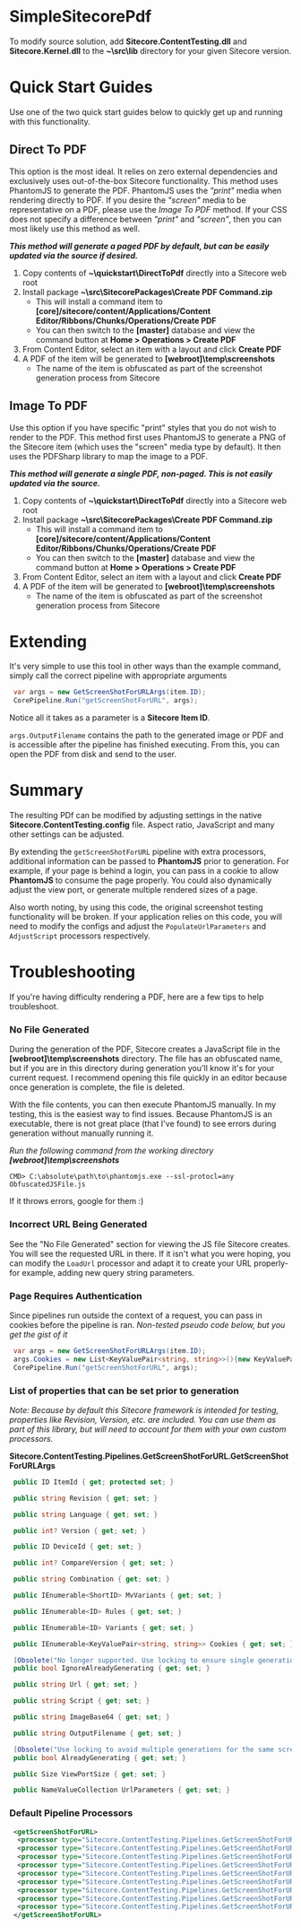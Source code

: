 # SimpleSitecorePdf
To modify source solution, add **Sitecore.ContentTesting.dll** and **Sitecore.Kernel.dll** to the **~\src\lib** directory for your given Sitecore version.

# Quick Start Guides
Use one of the two quick start guides below to quickly get up and running with this functionality.
## Direct To PDF
This option is the most ideal. It relies on zero external dependencies and exclusively uses out-of-the-box Sitecore functionality. This method uses PhantomJS to generate the PDF. PhantomJS uses the *"print"* media when rendering directly to PDF. If you desire the *"screen"* media to be representative on a PDF, please use the *Image To PDF* method. If your CSS does not specify a difference between *"print"* and *"screen"*, then you can most likely use this method as well.

**_This method will generate a paged PDF by default, but can be easily updated via the source if desired._**

1. Copy contents of **~\quickstart\DirectToPdf** directly into a Sitecore web root
2. Install package **~\src\SitecorePackages\Create PDF Command.zip**
    * This will install a command item to **[core]/sitecore/content/Applications/Content Editor/Ribbons/Chunks/Operations/Create PDF**
	* You can then switch to the **[master]** database and view the command button at **Home > Operations > Create PDF**
3. From Content Editor, select an item with a layout and click **Create PDF**
4. A PDF of the item will be generated to **[webroot]\temp\screenshots**
    * The name of the item is obfuscated as part of the screenshot generation process from Sitecore
	
## Image To PDF
Use this option if you have specific "print" styles that you do not wish to render to the PDF. This method first uses PhantomJS to generate a PNG of the Sitecore item (which uses the "screen" media type by default). It then uses the PDFSharp library to map the image to a PDF. 

**_This method will generate a single PDF, non-paged. This is not easily updated via the source._**

1. Copy contents of **~\quickstart\DirectToPdf** directly into a Sitecore web root
2. Install package **~\src\SitecorePackages\Create PDF Command.zip**
    * This will install a command item to **[core]/sitecore/content/Applications/Content Editor/Ribbons/Chunks/Operations/Create PDF**
	* You can then switch to the **[master]** database and view the command button at **Home > Operations > Create PDF**
3. From Content Editor, select an item with a layout and click **Create PDF**
4. A PDF of the item will be generated to **[webroot]\temp\screenshots**
    * The name of the item is obfuscated as part of the screenshot generation process from Sitecore
	
# Extending

It's very simple to use this tool in other ways than the example command, simply call the correct pipeline with appropriate arguments

```cs
 var args = new GetScreenShotForURLArgs(item.ID);
 CorePipeline.Run("getScreenShotForURL", args);
```

Notice all it takes as a parameter is a **Sitecore Item ID**. 

`args.OutputFilename` contains the path to the generated image or PDF and is accessible after the pipeline has finished executing. From this, you can open the PDF from disk and send to the user.

# Summary

The resulting PDf can be modified by adjusting settings in the native **Sitecore.ContentTesting.config** file. Aspect ratio, JavaScript and many other settings can be adjusted.

By extending the `getScreenShotForURL` pipeline with extra processors, additional information can be passed to **PhantomJS** prior to generation.  For example, if your page is behind a login, you can pass in a cookie to allow **PhantomJS** to consume the page properly. You could also dynamically adjust the view port, or generate multiple rendered sizes of a page.

Also worth noting, by using this code, the original screenshot testing functionality will be broken. If your application relies on this code, you will need to modify the configs and adjust the `PopulateUrlParameters` and `AdjustScript` processors respectively.

# Troubleshooting

If you're having difficulty rendering a PDF, here are a few tips to help troubleshoot.

### No File Generated

During the generation of the PDF, Sitecore creates a JavaScript file in the **[webroot]\temp\screenshots** directory. The file has an obfuscated name, but if you are in this directory during generation you'll know it's for your current request. I recommend opening this file quickly in an editor because once generation is complete, the file is deleted.

With the file contents, you can then execute PhantomJS manually. In my testing, this is the easiest way to find issues. Because PhantomJS is an executable, there is not great place (that I've found) to see errors during generation without manually running it.

*Run the following command from the working directory* **_[webroot]\temp\screenshots_**

`CMD> C:\absolute\path\to\phantomjs.exe --ssl-protocl=any ObfuscatedJSFile.js`

If it throws errors, google for them :)

### Incorrect URL Being Generated

See the "No File Generated" section for viewing the JS file Sitecore creates.  You will see the requested URL in there. If it isn't what you were hoping, you can modify the `LoadUrl` processor and adapt it to create your URL properly- for example, adding new query string parameters.

### Page Requires Authentication

Since pipelines run outside the context of a request, you can pass in cookies before the pipeline is ran.
*Non-tested pseudo code below, but you get the gist of it*
```cs
 var args = new GetScreenShotForURLArgs(item.ID);
 args.Cookies = new List<KeyValuePair<string, string>>(){new KeyValuePair<string, string>("cookiename", "cookievalue"};
 CorePipeline.Run("getScreenShotForURL", args);
```

### List of properties that can be set prior to generation

*Note: Because by default this Sitecore framework is intended for testing, properties like Revision, Version, etc. are included. You can use them as part of this library, but will need to account for them with your own custom processors.*

**Sitecore.ContentTesting.Pipelines.GetScreenShotForURL.GetScreenShotForURLArgs**

```cs
 public ID ItemId { get; protected set; }

 public string Revision { get; set; }

 public string Language { get; set; }

 public int? Version { get; set; }

 public ID DeviceId { get; set; }

 public int? CompareVersion { get; set; }

 public string Combination { get; set; }

 public IEnumerable<ShortID> MvVariants { get; set; }

 public IEnumerable<ID> Rules { get; set; }

 public IEnumerable<ID> Variants { get; set; }

 public IEnumerable<KeyValuePair<string, string>> Cookies { get; set; }

 [Obsolete("No longer supported. Use locking to ensure single generation per file.")]
 public bool IgnoreAlreadyGenerating { get; set; }

 public string Url { get; set; }

 public string Script { get; set; }

 public string ImageBase64 { get; set; }

 public string OutputFilename { get; set; }

 [Obsolete("Use locking to avoid multiple generations for the same screenshot at once.")]
 public bool AlreadyGenerating { get; set; }

 public Size ViewPortSize { get; set; }

 public NameValueCollection UrlParameters { get; set; }
```

### Default Pipeline Processors
```xml
 <getScreenShotForURL>
  <processor type="Sitecore.ContentTesting.Pipelines.GetScreenShotForURL.GenerateFilename, Sitecore.ContentTesting" />
  <processor type="Sitecore.ContentTesting.Pipelines.GetScreenShotForURL.CheckCachedImage, Sitecore.ContentTesting" />
  <processor type="Sitecore.ContentTesting.Pipelines.GetScreenShotForURL.CheckDisabler, Sitecore.ContentTesting" />
  <processor type="Sitecore.ContentTesting.Pipelines.GetScreenShotForURL.PopulateUrlParameters, Sitecore.ContentTesting" />
  <processor type="Sitecore.ContentTesting.Pipelines.GetScreenShotForURL.LoadUrl, Sitecore.ContentTesting" />
  <processor type="Sitecore.ContentTesting.Pipelines.GetScreenShotForURL.RenderScripts, Sitecore.ContentTesting" />
  <processor type="Sitecore.ContentTesting.Pipelines.GetScreenShotForURL.WriteScriptToDisk, Sitecore.ContentTesting" />
  <processor type="Sitecore.ContentTesting.Pipelines.GetScreenShotForURL.GenerateScreenShot, Sitecore.ContentTesting" />
  <processor type="Sitecore.ContentTesting.Pipelines.GetScreenShotForURL.DeleteScript, Sitecore.ContentTesting" />
 </getScreenShotForURL>
```